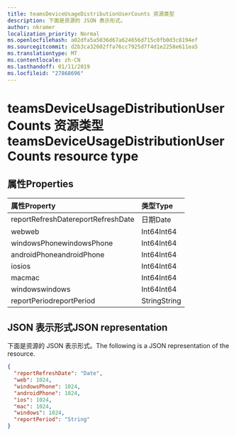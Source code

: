 ```yaml
---
title: teamsDeviceUsageDistributionUserCounts 资源类型
description: 下面是资源的 JSON 表示形式。
author: nkramer
localization_priority: Normal
ms.openlocfilehash: a02dfa5a5036d67a624656d715c0fb0d3c8194ef
ms.sourcegitcommit: d2b3ca32602ffa76cc7925d7f4d1e2258e611ea5
ms.translationtype: MT
ms.contentlocale: zh-CN
ms.lasthandoff: 01/11/2019
ms.locfileid: "27868696"
---
```

# <a name="teamsdeviceusagedistributionusercounts-resource-type"></a><span data-ttu-id="c3b55-103">teamsDeviceUsageDistributionUserCounts 资源类型</span><span class="sxs-lookup"><span data-stu-id="c3b55-103">teamsDeviceUsageDistributionUserCounts resource type</span></span>

## <a name="properties"></a><span data-ttu-id="c3b55-104">属性</span><span class="sxs-lookup"><span data-stu-id="c3b55-104">Properties</span></span>

| <span data-ttu-id="c3b55-105">属性</span><span class="sxs-lookup"><span data-stu-id="c3b55-105">Property</span></span>          | <span data-ttu-id="c3b55-106">类型</span><span class="sxs-lookup"><span data-stu-id="c3b55-106">Type</span></span>   |
| :---------------- | :----- |
| <span data-ttu-id="c3b55-107">reportRefreshDate</span><span class="sxs-lookup"><span data-stu-id="c3b55-107">reportRefreshDate</span></span> | <span data-ttu-id="c3b55-108">日期</span><span class="sxs-lookup"><span data-stu-id="c3b55-108">Date</span></span>   |
| <span data-ttu-id="c3b55-109">web</span><span class="sxs-lookup"><span data-stu-id="c3b55-109">web</span></span>               | <span data-ttu-id="c3b55-110">Int64</span><span class="sxs-lookup"><span data-stu-id="c3b55-110">Int64</span></span>  |
| <span data-ttu-id="c3b55-111">windowsPhone</span><span class="sxs-lookup"><span data-stu-id="c3b55-111">windowsPhone</span></span>      | <span data-ttu-id="c3b55-112">Int64</span><span class="sxs-lookup"><span data-stu-id="c3b55-112">Int64</span></span>  |
| <span data-ttu-id="c3b55-113">androidPhone</span><span class="sxs-lookup"><span data-stu-id="c3b55-113">androidPhone</span></span>      | <span data-ttu-id="c3b55-114">Int64</span><span class="sxs-lookup"><span data-stu-id="c3b55-114">Int64</span></span>  |
| <span data-ttu-id="c3b55-115">ios</span><span class="sxs-lookup"><span data-stu-id="c3b55-115">ios</span></span>               | <span data-ttu-id="c3b55-116">Int64</span><span class="sxs-lookup"><span data-stu-id="c3b55-116">Int64</span></span>  |
| <span data-ttu-id="c3b55-117">mac</span><span class="sxs-lookup"><span data-stu-id="c3b55-117">mac</span></span>               | <span data-ttu-id="c3b55-118">Int64</span><span class="sxs-lookup"><span data-stu-id="c3b55-118">Int64</span></span>  |
| <span data-ttu-id="c3b55-119">windows</span><span class="sxs-lookup"><span data-stu-id="c3b55-119">windows</span></span>           | <span data-ttu-id="c3b55-120">Int64</span><span class="sxs-lookup"><span data-stu-id="c3b55-120">Int64</span></span>  |
| <span data-ttu-id="c3b55-121">reportPeriod</span><span class="sxs-lookup"><span data-stu-id="c3b55-121">reportPeriod</span></span>      | <span data-ttu-id="c3b55-122">String</span><span class="sxs-lookup"><span data-stu-id="c3b55-122">String</span></span> |

## <a name="json-representation"></a><span data-ttu-id="c3b55-123">JSON 表示形式</span><span class="sxs-lookup"><span data-stu-id="c3b55-123">JSON representation</span></span>

<span data-ttu-id="c3b55-124">下面是资源的 JSON 表示形式。</span><span class="sxs-lookup"><span data-stu-id="c3b55-124">The following is a JSON representation of the resource.</span></span>

<!-- {
  "blockType": "resource",
  "@odata.type": "microsoft.graph.teamsDeviceUsageDistributionUserCounts"
} -->

```json
{
  "reportRefreshDate": "Date", 
  "web": 1024, 
  "windowsPhone": 1024, 
  "androidPhone": 1024, 
  "ios": 1024, 
  "mac": 1024, 
  "windows": 1024, 
  "reportPeriod": "String"
}
```

